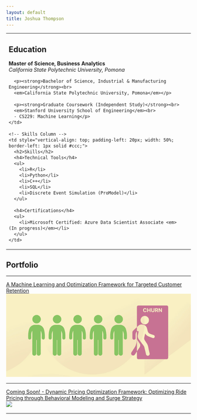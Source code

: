 ```yaml
---
layout: default
title: Joshua Thompson
---
```


<table style="width: 100%; table-layout: fixed;">
  <tr>
    <!-- Education Column -->
    <td style="vertical-align: top; padding-right: 20px; width: 50%;">
      <h2>Education</h2>
      <p><strong>Master of Science, Business Analytics</strong><br>
      <em>California State Polytechnic University, Pomona</em></p>


      <p><strong>Bachelor of Science, Industrial & Manufacturing Engineering</strong><br>
      <em>California State Polytechnic University, Pomona</em></p>

      <p><strong>Graduate Coursework (Independent Study)</strong><br>
      <em>Stanford University School of Engineering</em><br>
      - CS229: Machine Learning</p>
    </td>

    <!-- Skills Column -->
    <td style="vertical-align: top; padding-left: 20px; width: 50%; border-left: 1px solid #ccc;">
      <h2>Skills</h2>
      <h4>Technical Tools</h4>
      <ul>
        <li>R</li>
        <li>Python</li>
        <li>C++</li>
        <li>SQL</li>
        <li>Discrete Event Simulation (ProModel)</li>
      </ul>

      <h4>Certifications</h4>
      <ul>
        <li>Microsoft Certified: Azure Data Scientist Associate <em>(In progress)</em></li>
      </ul>
    </td>
  </tr>
</table>



## Portfolio

---

[A Machine Learning and Optimization Framework for Targeted Customer Retention](/Customer_Retention.md)  
<img src="images/Picture1.png?raw=true" style="max-width: 100%;"/>

---

[Coming Soon! - Dynamic Pricing Optimization Framework: Optimizing Ride Pricing through Behavioral Modeling and Surge Strategy](/pdf/sample_presentation.pdf)  
<img src="images/dummy_thumbnail.jpg?raw=true" style="max-width: 100%;"/>

---

